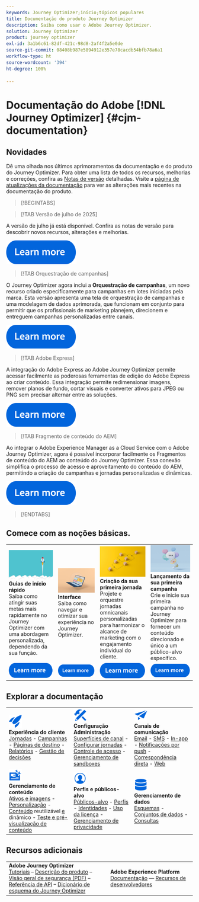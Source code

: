 ```yaml
---
keywords: Journey Optimizer;início;tópicos populares
title: Documentação do produto Journey Optimizer
description: Saiba como usar o Adobe Journey Optimizer.
solution: Journey Optimizer
product: journey optimizer
exl-id: 3a1b6c61-82df-421c-98d8-2af4f2a5e0de
source-git-commit: 08408b987e5894912e357e78cacdb54bfb78a6a1
workflow-type: ht
source-wordcount: '394'
ht-degree: 100%

---
```


# Documentação do Adobe [!DNL Journey Optimizer] {#cjm-documentation}

## Novidades

Dê uma olhada nos últimos aprimoramentos da documentação e do produto do Journey Optimizer. Para obter uma lista de todos os recursos, melhorias e correções, confira as [Notas de versão](using/rn/release-notes.md) detalhadas. Visite a [página de atualizações da documentação](using/rn/documentation-updates.md) para ver as alterações mais recentes na documentação do produto.

>[!BEGINTABS]

>[!TAB Versão de julho de 2025]

A versão de julho já está disponível. Confira as notas de versão para descobrir novos recursos, alterações e melhorias.

[![saiba mais](using/assets/do-not-localize/learn-more-button.svg)](using/rn/release-notes.md)

>[!TAB Orquestração de campanhas]       

O Journey Optimizer agora inclui a **Orquestração de campanhas**, um novo recurso criado especificamente para campanhas em lotes iniciadas pela marca. Esta versão apresenta uma tela de orquestração de campanhas e uma modelagem de dados aprimorada, que funcionam em conjunto para permitir que os profissionais de marketing planejem, direcionem e entreguem campanhas personalizadas entre canais.

[![saiba mais](using/assets/do-not-localize/learn-more-button.svg)](using/orchestrated/gs-orchestrated-campaigns.md)

>[!TAB Adobe Express]

A integração do Adobe Express ao Adobe Journey Optimizer permite acessar facilmente as poderosas ferramentas de edição do Adobe Express ao criar conteúdo. Essa integração permite redimensionar imagens, remover planos de fundo, cortar visuais e converter ativos para JPEG ou PNG sem precisar alternar entre as soluções.

[![saiba mais](using/assets/do-not-localize/learn-more-button.svg)](using/integrations/express.md)

<!--
>[!TAB AI Assistant]

Immerse yourself in a hands-on experience with our [AI Assistant](../help/using/content-management/gs-generative.md) live feature preview, designed to let you explore its features firsthand and fully understand its capabilities.

[![learn more](using/assets/do-not-localize/try-it-button.svg)](https://experienceleague.adobe.com/pt-br/apps/journey-optimizer/ai-assistant-content-accelerator){target="_blank"}-->

>[!TAB Fragmento de conteúdo do AEM]

Ao integrar o Adobe Experience Manager as a Cloud Service com o Adobe Journey Optimizer, agora é possível incorporar facilmente os Fragmentos de conteúdo do AEM ao conteúdo do Journey Optimizer. Essa conexão simplifica o processo de acesso e aproveitamento do conteúdo do AEM, permitindo a criação de campanhas e jornadas personalizadas e dinâmicas.

[![saiba mais](using/assets/do-not-localize/learn-more-button.svg)](using/integrations/aem-fragments.md)


>[!ENDTABS]

## Comece com as noções básicas.

<table style="table-layout:fixed">
  <tr style="border: 0;">
    <td>
    <a href="using/start/quick-start.md"><img src="using/assets/do-not-localize/start-quick.png"></a>
    <div><strong>Guias de início rápido</strong><br/>Saiba como atingir suas metas mais rapidamente no Journey Optimizer com uma abordagem personalizada, dependendo da sua função.</div>
    </td>
    <td>
    <a href="using/start/user-interface.md"><img src="using/assets/do-not-localize/start-interface.jpeg"></a>
    <div><strong>Interface</strong><br/>Saiba como navegar e otimizar sua experiência no Journey Optimizer.</div>
    </td>
    <td>
    <a href="using/building-journeys/journey-gs.md"><img src="using/assets/do-not-localize/start-journey.jpeg"></a>
    <div><strong>Criação da sua primeira jornada</strong><br/>Projete e orquestre jornadas omnicanais personalizadas para harmonizar o alcance de marketing com o engajamento individual do cliente. 
    </div>
    </td>
    <td>
    <a href="using/campaigns/create-campaign.md"><img src="using/assets/do-not-localize/start-campaign.jpeg"></a>
    <div><strong>Lançamento da sua primeira campanha</strong><br/>Crie e inicie sua primeira campanha no Journey Optimizer para fornecer um conteúdo direcionado e único a um público-alvo específico.</div>
    </td>
  </tr>
  <tr style="border: 0;">
    <td align="center"><a href="using/start/quick-start.md"><img src="using/assets/do-not-localize/learn-more-button.svg"></a></td>
    <td align="center"><a href="using/start/user-interface.md"><img src="using/assets/do-not-localize/learn-more-button.svg"></a></td>
    <td align="center"><a href="using/building-journeys/journey-gs.md"><img src="using/assets/do-not-localize/learn-more-button.svg"></a></td>
    <td align="center"><a href="using/campaigns/create-campaign.md"><img src="using/assets/do-not-localize/learn-more-button.svg"></a></td>
    </tr>
</table>

## Explorar a documentação

<table style="table-layout:auto">
  <tr style="border: 0;">
    <td>
      <img src="using/assets/do-not-localize/icon-quick-start.svg" width="35px"><br/>
      <strong>Experiência do cliente</strong><br/><a href="using/building-journeys/journey.md">Jornadas</a> - <a href="using/campaigns/get-started-with-campaigns.md">Campanhas</a> - <a href="using/landing-pages/get-started-lp.md">Páginas de destino</a> - <a href="using/reports/live-report.md">Relatórios</a> - <a href="using/offers/get-started/starting-offer-decisioning.md">Gestão de decisões</a>
    </td>
    <td>
      <img src="using/assets/do-not-localize/icon-configure.svg" width="35px"><br/>
      <strong>Configuração<br/>Administração</strong><br/><a href="using/configuration/channel-surfaces.md">Superfícies de canal</a> - <a href="using/configuration/about-data-sources-events-actions.md">Configurar jornadas</a>  - <a href="using/administration/permissions-overview.md">Controle de acesso</a> - <a href="using/administration/sandboxes.md">Gerenciamento de sandboxes</a>
    </td>
    <td>
      <img src="using/assets/do-not-localize/icon-campaign.svg" width="35px"><br/>
      <strong>Canais de comunicação</strong><br/><a href="using/email/get-started-email.md">Email</a> - <a href="using/sms/get-started-sms.md">SMS</a> - <a href="using/in-app/get-started-in-app.md">In-app</a> - <a href="using/push/get-started-push.md">Notificações por push</a> - <a href="using/direct-mail/get-started-direct-mail.md">Correspondência direta</a> - <a href="using/web/get-started-web.md">Web</a>
    </td>
  </tr>
  <tr style="border: 0;">
    <td>
      <img src="using/assets/do-not-localize/icon-content.svg" width="35px"><br/>
      <strong>Gerenciamento de conteúdo</strong><br/><a href="using/integrations/assets.md">Ativos e imagens</a> - <a href="using/personalization/personalize.md">Personalização</a> - <a href="using/content-management/content-templates.md">Conteúdo</a> reutilizável <a href="using/personalization/dynamic-content.md">e</a> dinâmico - <a href="using/content-management/preview-test.md">Teste e pré-visualização de conteúdo</a>
    </td>
    <td>
      <img src="using/assets/do-not-localize/icon_profile-audience.svg" width="35px"><br/>
      <strong>Perfis e públicos-alvo</strong><br/><a href="using/audience/about-audiences.md">Públicos-alvo</a> - <a href="using/audience/get-started-profiles.md">Perfis</a> - <a href="using/audience/get-started-identity.md">Identidades</a> - <a href="using/audience/license-usage.md">Uso da licença</a> - <a href="using/privacy/get-started-privacy.md">Gerenciamento de privacidade</a>
    </td>
    <td>
      <img src="using/assets/do-not-localize/icon-data.svg" width="35px"><br/>
      <strong>Gerenciamento de dados</strong><br/><a href="using/data/get-started-schemas.md">Esquemas</a> - <a href="using/data/get-started-datasets.md">Conjuntos de dados</a> - <a href="using/data/get-started-queries.md">Consultas</a>
    </td>
  </tr>
</table>

## Recursos adicionais

<table style="table-layout:fixed"><tr style="border: 0;">
<td><strong>Adobe Journey Optimizer</strong><br/>
<a href="https://experienceleague.adobe.com/docs/journey-optimizer-learn/tutorials/overview.html?lang=pt-BR" target="_blank">Tutoriais</a> – <a href="https://helpx.adobe.com/br/legal/product-descriptions/adobe-journey-optimizer.html" target="_blank">Descrição do produto</a> – <a href="https://www.adobe.com/content/dam/cc/en/security/pdfs/AJO_SecurityOverview.pdf" target="_blank">Visão geral de segurança (PDF)</a> – <a href="https://developer.adobe.com/journey-optimizer-apis/" target="_blank">Referência de API</a> – <a href="https://experienceleague.adobe.com/tools/ajo-schemas/schema-dictionary.html?lang=pt-BR" target="_blank">Dicionário de esquema do Journey Optimizer</a>

</td>
<td><strong>Adobe Experience Platform</strong><br/>
<a href="https://experienceleague.adobe.com/docs/experience-platform/landing/home.html?lang=pt-BR" target="_blank">Documentação</a> — <a href="https://www.adobe.com/br/experience-platform/documentation-and-developer-resources.html" target="_blank">Recursos de desenvolvedores</a>
</td>
</tr></table>

<!--table style="table-layout:auto"><tr style="border: 0;"><td><img src="using/assets/do-not-localize/newsletter.png"></td><td>
<b>Stay informed and elevate your Adobe Journey Optimizer experience!</b><br/>Sign up for our quarterly newsletter. Gain exclusive access to the latest product updates, captivating stories, real-world use cases, valuable tips, and more – all delivered directly to your inbox every quarter. <a href="https://www.adobe.com/subscription/Adobe_Journey_Optimizer_NL.html">Sign up today!</a></td></tr></table-->
